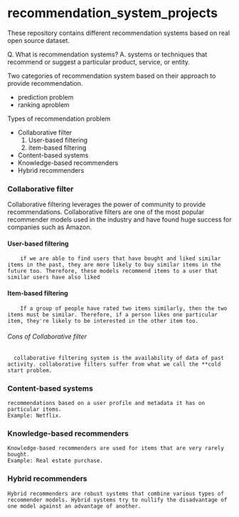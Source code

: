 # recommendation_system_projects
These repository contains different recommendation systems based on real open source dataset.

Q. What is recommendation systems?
A. systems or techniques that recommend or suggest a particular product, service, or entity. 


Two categories of recommendation system based on their approach to provide recommendation.

* prediction problem
* ranking aproblem

Types of recommendation problem

* Collaborative filter
    1. User-based filtering
    2. item-based filtering
* Content-based systems
* Knowledge-based recommenders
* Hybrid recommenders


### Collaborative filter
Collaborative filtering leverages the power of community to provide recommendations. Collaborative filters are one of the most popular recommender models used in the industry and have found huge success for companies such as Amazon.
    
   #### User-based filtering
        if we are able to find users that have bought and liked similar items in the past, they are more likely to buy similar items in the future too. Therefore, these models recommend items to a user that similar users have also liked
   #### Item-based filtering
        If a group of people have rated two items similarly, then the two items must be similar. Therefore, if a person likes one particular item, they're likely to be interested in the other item too.
        
  ######  Cons of  Collaborative filter
      collaborative filtering system is the availability of data of past activity. collaborative filters suffer from what we call the **cold start problem.

### Content-based systems
    recommendations based on a user profile and metadata it has on particular items.
    Example: Netflix.

### Knowledge-based recommenders
    Knowledge-based recommenders are used for items that are very rarely bought.
    Example: Real estate purchase.

### Hybrid recommenders
    Hybrid recommenders are robust systems that combine various types of recommender models. Hybrid systems try to nullify the disadvantage of one model against an advantage of another.